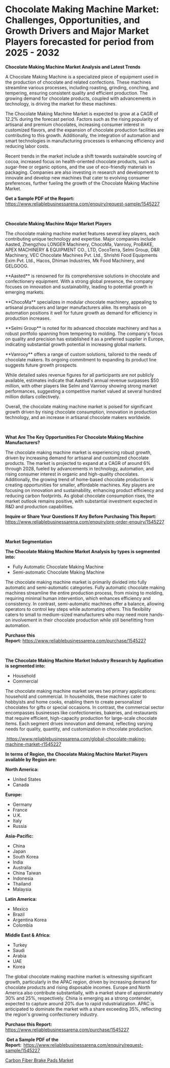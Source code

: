 <p><h1>Chocolate Making Machine Market: Challenges, Opportunities, and Growth Drivers and Major Market Players forecasted for period from 2025 - 2032</h1></p><p><strong>Chocolate Making Machine Market Analysis and Latest Trends</strong></p>
<p><p>A Chocolate Making Machine is a specialized piece of equipment used in the production of chocolate and related confections. These machines streamline various processes, including roasting, grinding, conching, and tempering, ensuring consistent quality and efficient production. The growing demand for chocolate products, coupled with advancements in technology, is driving the market for these machines.</p><p>The Chocolate Making Machine Market is expected to grow at a CAGR of 12.2% during the forecast period. Factors such as the rising popularity of artisanal and premium chocolates, increasing consumer interest in customized flavors, and the expansion of chocolate production facilities are contributing to this growth. Additionally, the integration of automation and smart technologies in manufacturing processes is enhancing efficiency and reducing labor costs.</p><p>Recent trends in the market include a shift towards sustainable sourcing of cocoa, increased focus on health-oriented chocolate products, such as sugar-free or organic options, and the use of eco-friendly materials in packaging. Companies are also investing in research and development to innovate and develop new machines that cater to evolving consumer preferences, further fueling the growth of the Chocolate Making Machine Market.</p></p>
<p><strong>Get a Sample PDF of the Report:&nbsp;</strong> <a href="https://www.reliablebusinessarena.com/enquiry/request-sample/1545227?utm_campaign=1943&utm_medium=2&utm_source=Github&utm_content=ia&utm_term=17022025&utm_id=chocolate-making-machine">https://www.reliablebusinessarena.com/enquiry/request-sample/1545227</a></p>
<p>&nbsp;</p>
<p><strong>Chocolate Making Machine Major Market Players</strong></p>
<p><p>The chocolate making machine market features several key players, each contributing unique technology and expertise. Major companies include Aasted, Zhengzhou LONGER Machinery, ChocoMa, Vanrooy, ProBAKE, APEX MACHINERY & EQUIPMENT CO., LTD, CocoTerra, Selmi Group, D&R Machinery, VEC Chocolate Machines Pvt. Ltd., Shrishti Food Equipments Exim Pvt. Ltd., Hacos, Dhiman Industries, Mk Food Machinery, and GELGOOG.</p><p>**Aasted** is renowned for its comprehensive solutions in chocolate and confectionery equipment. With a strong global presence, the company focuses on innovation and sustainability, leading to potential growth in emerging markets.</p><p>**ChocoMa** specializes in modular chocolate machinery, appealing to artisanal producers and larger manufacturers alike. Its emphasis on automation positions it well for future growth as demand for efficiency in production increases.</p><p>**Selmi Group** is noted for its advanced chocolate machinery and has a robust portfolio spanning from tempering to molding. The company's focus on quality and precision has established it as a preferred supplier in Europe, indicating substantial growth potential in increasing global markets.</p><p>**Vanrooy** offers a range of custom solutions, tailored to the needs of chocolate makers. Its ongoing commitment to expanding its product line suggests future growth prospects.</p><p>While detailed sales revenue figures for all participants are not publicly available, estimates indicate that Aasted's annual revenue surpasses $50 million, with other players like Selmi and Vanrooy showing strong market performances, suggesting a competitive market valued at several hundred million dollars collectively.</p><p>Overall, the chocolate making machine market is poised for significant growth driven by rising chocolate consumption, innovation in production technology, and an increase in artisanal chocolate makers worldwide.</p></p>
<p>&nbsp;</p>
<p><strong>What Are The Key Opportunities For Chocolate Making Machine Manufacturers?</strong></p>
<p><p>The chocolate making machine market is experiencing robust growth, driven by increasing demand for artisanal and customized chocolate products. The market is projected to expand at a CAGR of around 6% through 2028, fueled by advancements in technology, automation, and rising consumer interest in organic and high-quality chocolates. Additionally, the growing trend of home-based chocolate production is creating opportunities for smaller, affordable machines. Key players are focusing on innovation and sustainability, enhancing product efficiency and reducing carbon footprints. As global chocolate consumption rises, the market outlook remains positive, with substantial investment expected in R&D and production capabilities.</p></p>
<p><strong>Inquire or Share Your Questions If Any Before Purchasing This Report:</strong> <a href="https://www.reliablebusinessarena.com/enquiry/pre-order-enquiry/1545227?utm_campaign=1943&utm_medium=2&utm_source=Github&utm_content=ia&utm_term=17022025&utm_id=chocolate-making-machine">https://www.reliablebusinessarena.com/enquiry/pre-order-enquiry/1545227</a></p>
<p>&nbsp;</p>
<p><strong>Market Segmentation</strong></p>
<p><strong>The Chocolate Making Machine Market Analysis by types is segmented into:</strong></p>
<p><ul><li>Fully Automatic Chocolate Making Machine</li><li>Semi-automatic Chocolate Making Machine</li></ul></p>
<p><p>The chocolate making machine market is primarily divided into fully automatic and semi-automatic categories. Fully automatic chocolate making machines streamline the entire production process, from mixing to molding, requiring minimal human intervention, which enhances efficiency and consistency. In contrast, semi-automatic machines offer a balance, allowing operators to control key steps while automating others. This flexibility caters to small to medium-sized manufacturers who may need more hands-on involvement in their chocolate production while still benefitting from automation.</p></p>
<p><strong>Purchase this Report:&nbsp;</strong><a href="https://www.reliablebusinessarena.com/purchase/1545227?utm_campaign=1943&utm_medium=2&utm_source=Github&utm_content=ia&utm_term=17022025&utm_id=chocolate-making-machine">https://www.reliablebusinessarena.com/purchase/1545227</a></p>
<p>&nbsp;</p>
<p><strong>The Chocolate Making Machine Market Industry Research by Application is segmented into:</strong></p>
<p><ul><li>Household</li><li>Commercial</li></ul></p>
<p><p>The chocolate making machine market serves two primary applications: household and commercial. In households, these machines cater to hobbyists and home cooks, enabling them to create personalized chocolates for gifts or special occasions. In contrast, the commercial sector encompasses businesses like confectioneries, bakeries, and restaurants that require efficient, high-capacity production for large-scale chocolate items. Each segment drives innovation and demand, reflecting varying needs for quality, quantity, and customization in chocolate production.</p></p>
<p><a href="https://www.reliablebusinessarena.com/global-chocolate-making-machine-market-r1545227?utm_campaign=1943&utm_medium=2&utm_source=Github&utm_content=ia&utm_term=17022025&utm_id=chocolate-making-machine">&nbsp;https://www.reliablebusinessarena.com/global-chocolate-making-machine-market-r1545227</a></p>
<p><strong>In terms of Region, the Chocolate Making Machine Market Players available by Region are:</strong></p>
<p>
    <p> <strong> North America: </strong>
        <ul>
            <li>United States</li>
            <li>Canada</li>
        </ul>
        </p> 
    <p> <strong> Europe: </strong>
        <ul>
            <li>Germany</li>
            <li>France</li>
            <li>U.K.</li>
            <li>Italy</li>
            <li>Russia</li>
        </ul>
        </p> 
    <p> <strong> Asia-Pacific: </strong>
        <ul>
            <li>China</li>
            <li>Japan</li>
            <li>South Korea</li>
            <li>India</li>
            <li>Australia</li>
            <li>China Taiwan</li>
            <li>Indonesia</li>
            <li>Thailand</li>
            <li>Malaysia</li>
        </ul>
        </p> 
    <p> <strong> Latin America: </strong>
        <ul>
            <li>Mexico</li>
            <li>Brazil</li>
            <li>Argentina Korea</li>
            <li>Colombia</li>
        </ul>
        </p> 
    <p> <strong> Middle East & Africa: </strong>
        <ul>
            <li>Turkey</li>
            <li>Saudi</li>
            <li>Arabia</li>
            <li>UAE</li>
            <li>Korea</li>
        </ul>
    </p>
    </p>
<p><p>The global chocolate making machine market is witnessing significant growth, particularly in the APAC region, driven by increasing demand for chocolate products and rising disposable incomes. Europe and North America also contribute substantially, with a market share of approximately 30% and 25%, respectively. China is emerging as a strong contender, expected to capture around 20% due to rapid industrialization. APAC is anticipated to dominate the market with a share exceeding 35%, reflecting the region's growing confectionery industry.</p></p>
<p><strong>Purchase this Report: </strong><a href="https://www.reliablebusinessarena.com/purchase/1545227?utm_campaign=1943&utm_medium=2&utm_source=Github&utm_content=ia&utm_term=17022025&utm_id=chocolate-making-machine">https://www.reliablebusinessarena.com/purchase/1545227</a></p>
<p>&nbsp;<strong>Get a Sample PDF of the Report:&nbsp;&nbsp;</strong><a href="https://www.reliablebusinessarena.com/enquiry/request-sample/1545227?utm_campaign=1943&utm_medium=2&utm_source=Github&utm_content=ia&utm_term=17022025&utm_id=chocolate-making-machine">https://www.reliablebusinessarena.com/enquiry/request-sample/1545227</a></p>
<p><strong></strong></p>
<p><p><a href="https://github.com/JakirUddin511/Market-Research-Report-List-1/blob/main/carbon-fiber-brake-pads-market.md?utm_campaign=1943&utm_medium=2&utm_source=Github&utm_content=ia&utm_term=17022025&utm_id=chocolate-making-machine">Carbon Fiber Brake Pads Market</a></p></p>